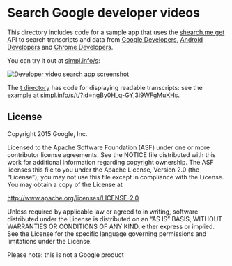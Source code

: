 # Search Google developer videos

This directory includes code for a sample app that uses the [shearch.me get](https://github.com/GoogleChrome/dev-video-search/tree/master/src/get) API to search  transcripts and data from [Google Developers](https://www.youtube.com/user/GoogleDevelopers), [Android Developers](https://www.youtube.com/user/androiddevelopers) and [Chrome Developers](https://www.youtube.com/user/ChromeDevelopers).

You can try it out at [simpl.info/s](http://simpl.info/s):

[![Developer video search app screenshot](https://cloud.githubusercontent.com/assets/205226/9225876/b89fc926-4103-11e5-9f8e-1250aa511fcd.png)](http://simpl.info/s)

The [t directory](https://github.com/GoogleChrome/dev-video-search/tree/master/src/app/t) has code for displaying readable transcripts: see the example at [simpl.info/s/t/?id=ngBy0H_q-GY,3i9WFgMuKHs](http://simpl.info/s/t/?id=ngBy0H_q-GY,3i9WFgMuKHs).

## License

Copyright 2015 Google, Inc.

Licensed to the Apache Software Foundation (ASF) under one or more contributor license agreements. See the NOTICE file distributed with this work for additional information regarding copyright ownership. The ASF licenses this file to you under the Apache License, Version 2.0 (the “License”); you may not use this file except in compliance with the License. You may obtain a copy of the License at

http://www.apache.org/licenses/LICENSE-2.0

Unless required by applicable law or agreed to in writing, software distributed under the License is distributed on an “AS IS” BASIS, WITHOUT WARRANTIES OR CONDITIONS OF ANY KIND, either express or implied. See the License for the specific language governing permissions and limitations under the License.

Please note: this is not a Google product
